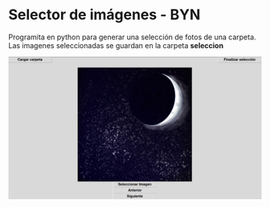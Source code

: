 # Selector de imágenes - BYN

Programita en python para generar una selección de fotos de una carpeta. Las imagenes seleccionadas se guardan en la carpeta **seleccion**

![Sample](image.png)

